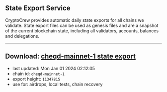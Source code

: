 ## State Export Service
CryptoCrew provides automatic daily state exports for all chains we validate. State export files can be used as genesis files and are a snapshot of the current blockchain state, including all validators, accounts, balances and delegations.

---
**Download: [cheqd-mainnet-1 state export](https://dl.ccvalidators.com/SERVICE/cheqd/cheqd-mainnet-1_export_11347815.json)**
---

- last updated: Mon Jan 01 2024 02:12:05
- chain id: `cheqd-mainnet-1`
- export height: `11347815`
- use for: airdrops, local tests, chain recovery
